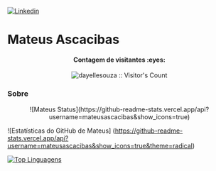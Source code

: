 
[![Linkedin](https://img.shields.io/badge/LinkedIn-blue?style=for-the-badge&logo=Linkedin)](https://www.linkedin.com/in/mateus-a-62a907142/)

# Mateus Ascacibas
<h4 align="center">Contagem de visitantes :eyes:</h4>
<p align="center"><img src="https://profile-counter.glitch.me/{dayellesouza}/count.svg" alt="dayellesouza :: Visitor's Count" /></p>

###  Sobre
<p align="center">
![Mateus Status](https://github-readme-stats.vercel.app/api?username=mateusascacibas&show_icons=true)
  <p/


![Estatísticas do GitHub de Mateus] (https://github-readme-stats.vercel.app/api?username=mateusascacibas&show_icons=true&theme=radical)

[![Top Linguagens](https://github-readme-stats.vercel.app/api/top-langs/?username=mateusascacibas&layout=compact)](https://github.com/anuraghazra/github-readme-stats)
